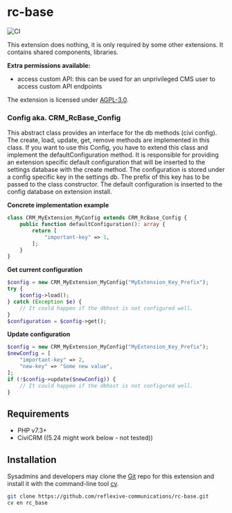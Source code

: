 # rc-base

![CI](https://github.com/reflexive-communications/rc-base/workflows/CI/badge.svg)

This extension does nothing, it is only required by some other extensions. It contains shared components, libraries.

**Extra permissions available:**
- access custom API: this can be used for an unprivileged CMS user to access custom API endpoints

The extension is licensed under [AGPL-3.0](LICENSE.txt).

### Config aka. CRM\_RcBase\_Config

This abstract class provides an interface for the db methods (civi config). The create, load, update, get, remove methods are implemented in this class. If you want to use this Config, you have to extend this class and implement the defaultConfiguration method. It is responsible for providing an extension specific default configuration that will be inserted to the settings database with the create method. The configuration is stored under a config specific key in the settings db. The prefix of this key has to be passed to the class constructor. The default configuration is inserted to the config database on extension install.

**Concrete implementation example**

```php
class CRM_MyExtension_MyConfig extends CRM_RcBase_Config {
    public function defaultConfiguration(): array {
        return [
            "important-key" => 1,
        ];
    }
}
```

**Get current configuration**

```php
$config = new CRM_MyExtension_MyConfig("MyExtension_Key_Prefix");
try {
    $config->load();
} catch (Exception $e) {
    // It could happen if the dbhost is not configured well.
}
$configuration = $config->get();
```

**Update configuration**

```php
$config = new CRM_MyExtension_MyConfig("MyExtension_Key_Prefix");
$newConfig = [
    "important-key" => 2,
    "new-key" => "Some new value",
];
if (!$config->update($newConfig)) {
    // It could happen if the dbhost is not configured well.
}
```

## Requirements

* PHP v7.3+
* CiviCRM ((5.24 might work below - not tested))

## Installation

Sysadmins and developers may clone the [Git](https://en.wikipedia.org/wiki/Git) repo for this extension and
install it with the command-line tool [cv](https://github.com/civicrm/cv).

```bash
git clone https://github.com/reflexive-communications/rc-base.git
cv en rc_base
```
